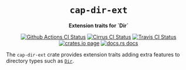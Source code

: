 <div align="center">
  <h1><code>cap-dir-ext</code></h1>

  <p>
    <strong>Extension traits for `Dir`</strong>
  </p>

  <p>
    <a href="https://github.com/sunfishcode/cap-std/actions?query=workflow%3ACI"><img src="https://github.com/sunfishcode/cap-std/workflows/CI/badge.svg" alt="Github Actions CI Status" /></a>
    <a href="https://cirrus-ci.com/github/sunfishcode/cap-std"><img src="https://api.cirrus-ci.com/github/sunfishcode/cap-std.svg" alt="Cirrus CI Status" /></a>
    <a href="https://travis-ci.com/sunfishcode/cap-std"><img src="https://travis-ci.com/sunfishcode/cap-std.svg?branch=main" alt="Travis CI Status" /></a>
    <a href="https://crates.io/crates/cap-dir-ext"><img src="https://img.shields.io/crates/v/cap-dir-ext.svg" alt="crates.io page" /></a>
    <a href="https://docs.rs/cap-dir-ext"><img src="https://docs.rs/cap-dir-ext/badge.svg" alt="docs.rs docs" /></a>
  </p>
</div>

The `cap-dir-ext` crate provides extension traits adding extra features
to directory types such as [`Dir`].

[`Dir`]: https://docs.rs/cap-std/latest/cap_std/fs/struct.Dir.html
